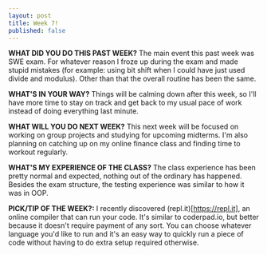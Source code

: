```yaml
---
layout: post
title: Week 7!
published: false
---
```


**WHAT DID YOU DO THIS PAST WEEK?** The main event this past week was SWE exam. For whatever reason I froze up during the exam and made stupid mistakes (for example: using bit shift when I could have just used divide and modulus). Other than that the overall routine has been the same.

**WHAT'S IN YOUR WAY?** Things will be calming down after this week, so I'll have more time to stay on track and get back to my usual pace of work instead of doing everything last minute.

**WHAT WILL YOU DO NEXT WEEK?** This next week will be focused on working on group projects and studying for upcoming midterms. I'm also planning on catching up on my online finance class and finding time to workout regularly.

**WHAT'S MY EXPERIENCE OF THE CLASS?** The class experience has been pretty normal and expected, nothing out of the ordinary has happened. Besides the exam structure, the testing experience was similar to how it was in OOP.

**PICK/TIP OF THE WEEK?:** I recently discovered (repl.it)[https://repl.it], an online compiler that can run your code. It's similar to coderpad.io, but better because it doesn't require payment of any sort. You can choose whatever language you'd like to run and it's an easy way to quickly run a piece of code without having to do extra setup required otherwise.
